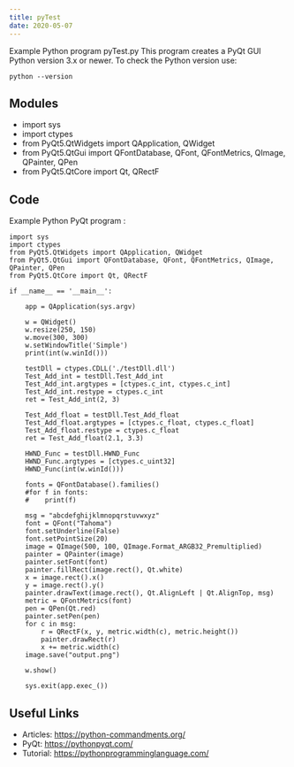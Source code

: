 ```yaml
---
title: pyTest
date: 2020-05-07
---
```

Example Python program pyTest.py
This program creates a PyQt GUI
Python version 3.x or newer.
To check the Python version use:

    python --version

## Modules

* import sys
* import ctypes
* from PyQt5.QtWidgets import QApplication, QWidget
* from PyQt5.QtGui import QFontDatabase, QFont, QFontMetrics, QImage, QPainter, QPen
* from PyQt5.QtCore import Qt, QRectF

## Code

Example Python PyQt program :

    import sys
    import ctypes
    from PyQt5.QtWidgets import QApplication, QWidget
    from PyQt5.QtGui import QFontDatabase, QFont, QFontMetrics, QImage, QPainter, QPen
    from PyQt5.QtCore import Qt, QRectF
    
    if __name__ == '__main__':
        
        app = QApplication(sys.argv)
    
        w = QWidget()
        w.resize(250, 150)
        w.move(300, 300)
        w.setWindowTitle('Simple')
        print(int(w.winId()))
    
        testDll = ctypes.CDLL('./testDll.dll')
        Test_Add_int = testDll.Test_Add_int
        Test_Add_int.argtypes = [ctypes.c_int, ctypes.c_int]
        Test_Add_int.restype = ctypes.c_int
        ret = Test_Add_int(2, 3)
    
        Test_Add_float = testDll.Test_Add_float
        Test_Add_float.argtypes = [ctypes.c_float, ctypes.c_float]
        Test_Add_float.restype = ctypes.c_float
        ret = Test_Add_float(2.1, 3.3)
    
        HWND_Func = testDll.HWND_Func
        HWND_Func.argtypes = [ctypes.c_uint32]
        HWND_Func(int(w.winId()))
    
        fonts = QFontDatabase().families()
        #for f in fonts:
        #    print(f)
    
        msg = "abcdefghijklmnopqrstuvwxyz"
        font = QFont("Tahoma")
        font.setUnderline(False)
        font.setPointSize(20)
        image = QImage(500, 100, QImage.Format_ARGB32_Premultiplied)
        painter = QPainter(image)
        painter.setFont(font)
        painter.fillRect(image.rect(), Qt.white)
        x = image.rect().x()
        y = image.rect().y()
        painter.drawText(image.rect(), Qt.AlignLeft | Qt.AlignTop, msg)
        metric = QFontMetrics(font)
        pen = QPen(Qt.red)
        painter.setPen(pen)
        for c in msg:
            r = QRectF(x, y, metric.width(c), metric.height())
            painter.drawRect(r)
            x += metric.width(c)
        image.save("output.png")
    
        w.show()
        
        sys.exit(app.exec_())

## Useful Links

- Articles: https://python-commandments.org/
- PyQt: https://pythonpyqt.com/
- Tutorial: https://pythonprogramminglanguage.com/

